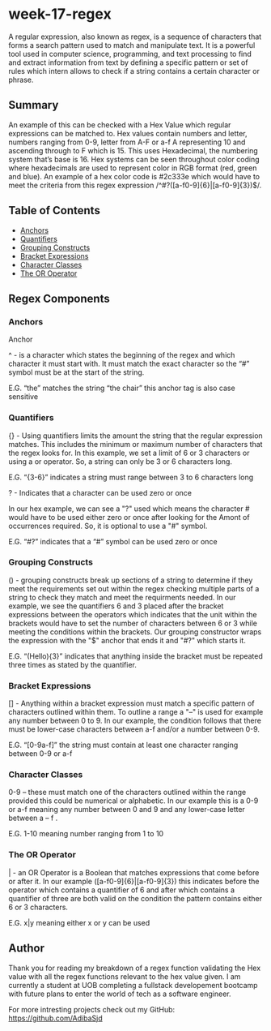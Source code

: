 # week-17-regex

A regular expression, also known as regex, is a sequence of characters that forms a search pattern used to match and manipulate text. It is a powerful tool used in computer science, programming, and text processing to find and extract information from text by defining a specific pattern or set of rules which intern allows to check if a string contains a certain character or phrase. 
## Summary
An example of this can be checked with a Hex Value which regular expressions can be matched to. Hex values contain numbers and letter, numbers ranging from 0-9, letter from A-F or a-f A representing 10 and ascending through to F which is 15. This uses Hexadecimal, the numbering system that’s base is 16. Hex systems can be seen throughout color coding where hexadecimals are used to represent color in RGB format (red, green and blue). An example of a hex color code is #2c333e which would have to meet the criteria from this regex expression /^#?([a-f0-9]{6}|[a-f0-9]{3})$/. 


## Table of Contents

- [Anchors](#anchors)
- [Quantifiers](#quantifiers)
- [Grouping Constructs](#grouping-constructs)
- [Bracket Expressions](#bracket-expressions)
- [Character Classes](#character-classes)
- [The OR Operator](#the-or-operator)

## Regex Components

### Anchors
Anchor 

 ^  - is a character which states the beginning of the regex and which character it must start with. It must match the exact character so the “#” symbol must be at the start of the string. 

E.G. “the” matches the string “the chair” this anchor tag is also case sensitive

### Quantifiers
{} - Using quantifiers limits the amount the string that the regular expression matches. This includes the minimum or maximum number of characters that the regex looks for. In this example, we set a limit of 6 or 3 characters or using a or operator. So, a string can only be 3 or 6 characters long. 

E.G. “{3-6}” indicates a string must range between 3 to 6 characters long 

? - Indicates that a character can be used zero or once 

In our hex example, we can see a "?" used which means the character # would have to be used either zero or once after looking for the Amont of occurrences required. So, it is optional to use a "#" symbol. 

E.G. “#?” indicates that a “#” symbol can be used zero or once 

### Grouping Constructs
() - grouping constructs break up sections of a string to determine if they meet the requirements set out within the regex checking multiple parts of a string to check they match and meet the requirments needed. In our example, we see the quantifiers 6 and 3 placed after the bracket expressions between the operators which indicates that the unit within the brackets would have to set the number of characters between 6 or 3 while meeting the conditions within the brackets. Our grouping constructor wraps the expression with the "$" anchor that ends it and "#?" which starts it.

E.G. “(Hello){3}” indicates that anything inside the bracket must be repeated three times as stated by the quantifier.

### Bracket Expressions
[] - Anything within a bracket expression must match a specific pattern of characters outlined within them. To outline a range a "–" is used for example any number between 0 to 9. In our example, the condition follows that there must be lower-case characters between a-f and/or a number between 0-9.  

E.G. “[0-9a-f]” the string must contain at least one character ranging between 0-9 or a-f 

### Character Classes
0-9 – these must match one of the characters outlined within the range provided this could be numerical or alphabetic. In our example this is a 0-9 or a-f meaning any number between 0 and 9 and any lower-case letter between a – f .  

E.G.  1-10  meaning number ranging from 1 to 10  
### The OR Operator
| -  an OR Operator is a Boolean that matches expressions that come before or after it. In our example ([a-f0-9]{6}|[a-f0-9]{3}) this indicates before the operator which contains a quantifier of 6 and after which contains a quantifier of three are both valid on the condition the pattern contains either 6 or 3 characters.  

E.G.  x|y meaning either x or y can be used 



## Author
 Thank you for reading my breakdown of a regex function validating the Hex value with all the regex functions relevant to the hex value given.
 I am currently a student at UOB completing a fullstack developement bootcamp with future plans to enter the world of tech as a software engineer.

 For more intresting projects check out my GitHub: https://github.com/AdibaSjd
